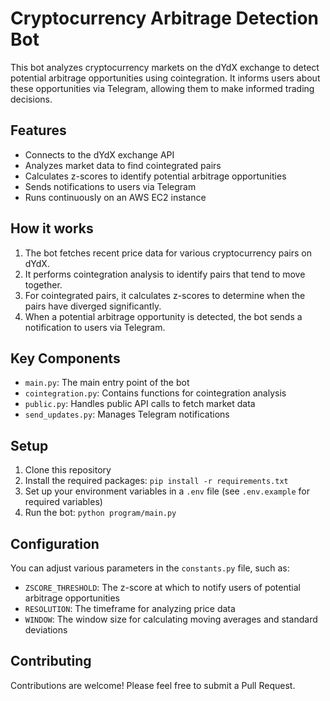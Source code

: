 # Cryptocurrency Arbitrage Detection Bot

This bot analyzes cryptocurrency markets on the dYdX exchange to detect potential arbitrage opportunities using cointegration. It informs users about these opportunities via Telegram, allowing them to make informed trading decisions.

## Features

- Connects to the dYdX exchange API
- Analyzes market data to find cointegrated pairs
- Calculates z-scores to identify potential arbitrage opportunities
- Sends notifications to users via Telegram
- Runs continuously on an AWS EC2 instance

## How it works

1. The bot fetches recent price data for various cryptocurrency pairs on dYdX.
2. It performs cointegration analysis to identify pairs that tend to move together.
3. For cointegrated pairs, it calculates z-scores to determine when the pairs have diverged significantly.
4. When a potential arbitrage opportunity is detected, the bot sends a notification to users via Telegram.

## Key Components

- `main.py`: The main entry point of the bot
- `cointegration.py`: Contains functions for cointegration analysis
- `public.py`: Handles public API calls to fetch market data
- `send_updates.py`: Manages Telegram notifications

## Setup

1. Clone this repository
2. Install the required packages: `pip install -r requirements.txt`
3. Set up your environment variables in a `.env` file (see `.env.example` for required variables)
4. Run the bot: `python program/main.py`

## Configuration

You can adjust various parameters in the `constants.py` file, such as:

- `ZSCORE_THRESHOLD`: The z-score at which to notify users of potential arbitrage opportunities
- `RESOLUTION`: The timeframe for analyzing price data
- `WINDOW`: The window size for calculating moving averages and standard deviations

## Contributing

Contributions are welcome! Please feel free to submit a Pull Request.
